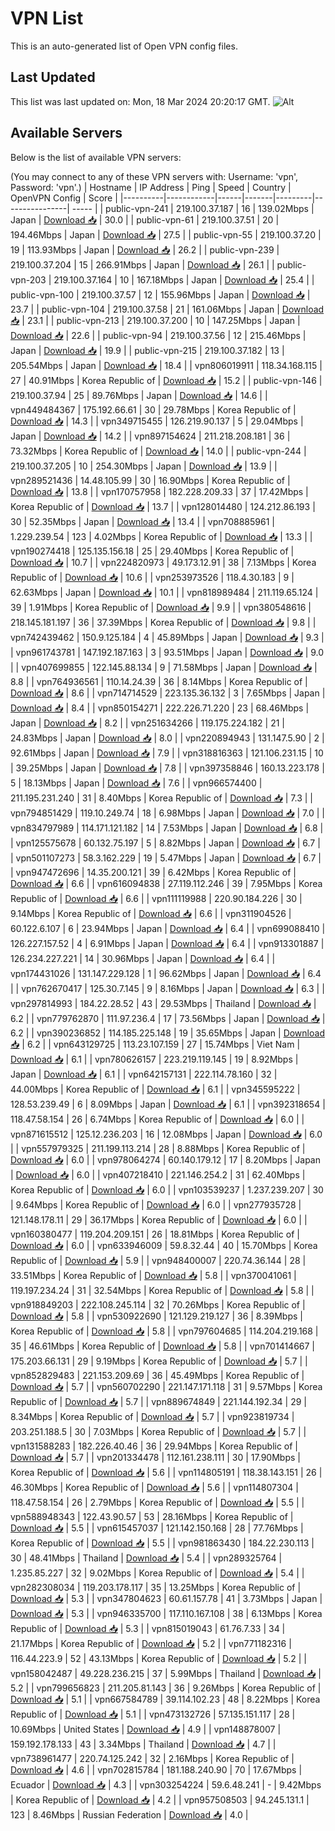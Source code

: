 # VPN List

This is an auto-generated list of Open VPN config files.

## Last Updated

This list was last updated on: Mon, 18 Mar 2024 20:20:17 GMT.
![Alt](https://repobeats.axiom.co/api/embed/186b98318ef1479477931607c1ad7d823f12451f.svg "Repobeats analytics image")

## Available Servers

Below is the list of available VPN servers:

(You may connect to any of these VPN servers with: Username: 'vpn', Password: 'vpn'.)
| Hostname | IP Address | Ping | Speed | Country | OpenVPN Config | Score |
|----------|------------|------|-------|---------|----------------| ----- |
| public-vpn-241 | 219.100.37.187 | 16 | 139.02Mbps | Japan | [Download 📥](./configs/server_0_JP.ovpn) | 30.0 |
| public-vpn-61 | 219.100.37.51 | 20 | 194.46Mbps | Japan | [Download 📥](./configs/server_1_JP.ovpn) | 27.5 |
| public-vpn-55 | 219.100.37.20 | 19 | 113.93Mbps | Japan | [Download 📥](./configs/server_2_JP.ovpn) | 26.2 |
| public-vpn-239 | 219.100.37.204 | 15 | 266.91Mbps | Japan | [Download 📥](./configs/server_3_JP.ovpn) | 26.1 |
| public-vpn-203 | 219.100.37.164 | 10 | 167.18Mbps | Japan | [Download 📥](./configs/server_4_JP.ovpn) | 25.4 |
| public-vpn-100 | 219.100.37.57 | 12 | 155.96Mbps | Japan | [Download 📥](./configs/server_5_JP.ovpn) | 23.7 |
| public-vpn-104 | 219.100.37.58 | 21 | 161.06Mbps | Japan | [Download 📥](./configs/server_6_JP.ovpn) | 23.1 |
| public-vpn-213 | 219.100.37.200 | 10 | 147.25Mbps | Japan | [Download 📥](./configs/server_7_JP.ovpn) | 22.6 |
| public-vpn-94 | 219.100.37.56 | 12 | 215.46Mbps | Japan | [Download 📥](./configs/server_8_JP.ovpn) | 19.9 |
| public-vpn-215 | 219.100.37.182 | 13 | 205.54Mbps | Japan | [Download 📥](./configs/server_9_JP.ovpn) | 18.4 |
| vpn806019911 | 118.34.168.115 | 27 | 40.91Mbps | Korea Republic of | [Download 📥](./configs/server_10_KR.ovpn) | 15.2 |
| public-vpn-146 | 219.100.37.94 | 25 | 89.76Mbps | Japan | [Download 📥](./configs/server_11_JP.ovpn) | 14.6 |
| vpn449484367 | 175.192.66.61 | 30 | 29.78Mbps | Korea Republic of | [Download 📥](./configs/server_12_KR.ovpn) | 14.3 |
| vpn349715455 | 126.219.90.137 | 5 | 29.04Mbps | Japan | [Download 📥](./configs/server_13_JP.ovpn) | 14.2 |
| vpn897154624 | 211.218.208.181 | 36 | 73.32Mbps | Korea Republic of | [Download 📥](./configs/server_14_KR.ovpn) | 14.0 |
| public-vpn-244 | 219.100.37.205 | 10 | 254.30Mbps | Japan | [Download 📥](./configs/server_15_JP.ovpn) | 13.9 |
| vpn289521436 | 14.48.105.99 | 30 | 16.90Mbps | Korea Republic of | [Download 📥](./configs/server_16_KR.ovpn) | 13.8 |
| vpn170757958 | 182.228.209.33 | 37 | 17.42Mbps | Korea Republic of | [Download 📥](./configs/server_17_KR.ovpn) | 13.7 |
| vpn128014480 | 124.212.86.193 | 30 | 52.35Mbps | Japan | [Download 📥](./configs/server_18_JP.ovpn) | 13.4 |
| vpn708885961 | 1.229.239.54 | 123 | 4.02Mbps | Korea Republic of | [Download 📥](./configs/server_19_KR.ovpn) | 13.3 |
| vpn190274418 | 125.135.156.18 | 25 | 29.40Mbps | Korea Republic of | [Download 📥](./configs/server_20_KR.ovpn) | 10.7 |
| vpn224820973 | 49.173.12.91 | 38 | 7.13Mbps | Korea Republic of | [Download 📥](./configs/server_21_KR.ovpn) | 10.6 |
| vpn253973526 | 118.4.30.183 | 9 | 62.63Mbps | Japan | [Download 📥](./configs/server_22_JP.ovpn) | 10.1 |
| vpn818989484 | 211.119.65.124 | 39 | 1.91Mbps | Korea Republic of | [Download 📥](./configs/server_23_KR.ovpn) | 9.9 |
| vpn380548616 | 218.145.181.197 | 36 | 37.39Mbps | Korea Republic of | [Download 📥](./configs/server_24_KR.ovpn) | 9.8 |
| vpn742439462 | 150.9.125.184 | 4 | 45.89Mbps | Japan | [Download 📥](./configs/server_25_JP.ovpn) | 9.3 |
| vpn961743781 | 147.192.187.163 | 3 | 93.51Mbps | Japan | [Download 📥](./configs/server_26_JP.ovpn) | 9.0 |
| vpn407699855 | 122.145.88.134 | 9 | 71.58Mbps | Japan | [Download 📥](./configs/server_27_JP.ovpn) | 8.8 |
| vpn764936561 | 110.14.24.39 | 36 | 8.14Mbps | Korea Republic of | [Download 📥](./configs/server_28_KR.ovpn) | 8.6 |
| vpn714714529 | 223.135.36.132 | 3 | 7.65Mbps | Japan | [Download 📥](./configs/server_29_JP.ovpn) | 8.4 |
| vpn850154271 | 222.226.71.220 | 23 | 68.46Mbps | Japan | [Download 📥](./configs/server_30_JP.ovpn) | 8.2 |
| vpn251634266 | 119.175.224.182 | 21 | 24.83Mbps | Japan | [Download 📥](./configs/server_31_JP.ovpn) | 8.0 |
| vpn220894943 | 131.147.5.90 | 2 | 92.61Mbps | Japan | [Download 📥](./configs/server_32_JP.ovpn) | 7.9 |
| vpn318816363 | 121.106.231.15 | 10 | 39.25Mbps | Japan | [Download 📥](./configs/server_33_JP.ovpn) | 7.8 |
| vpn397358846 | 160.13.223.178 | 5 | 18.13Mbps | Japan | [Download 📥](./configs/server_34_JP.ovpn) | 7.6 |
| vpn966574400 | 211.195.231.240 | 31 | 8.40Mbps | Korea Republic of | [Download 📥](./configs/server_35_KR.ovpn) | 7.3 |
| vpn794851429 | 119.10.249.74 | 18 | 6.98Mbps | Japan | [Download 📥](./configs/server_36_JP.ovpn) | 7.0 |
| vpn834797989 | 114.171.121.182 | 14 | 7.53Mbps | Japan | [Download 📥](./configs/server_37_JP.ovpn) | 6.8 |
| vpn125575678 | 60.132.75.197 | 5 | 8.82Mbps | Japan | [Download 📥](./configs/server_38_JP.ovpn) | 6.7 |
| vpn501107273 | 58.3.162.229 | 19 | 5.47Mbps | Japan | [Download 📥](./configs/server_39_JP.ovpn) | 6.7 |
| vpn947472696 | 14.35.200.121 | 39 | 6.42Mbps | Korea Republic of | [Download 📥](./configs/server_40_KR.ovpn) | 6.6 |
| vpn616094838 | 27.119.112.246 | 39 | 7.95Mbps | Korea Republic of | [Download 📥](./configs/server_41_KR.ovpn) | 6.6 |
| vpn111119988 | 220.90.184.226 | 30 | 9.14Mbps | Korea Republic of | [Download 📥](./configs/server_42_KR.ovpn) | 6.6 |
| vpn311904526 | 60.122.6.107 | 6 | 23.94Mbps | Japan | [Download 📥](./configs/server_43_JP.ovpn) | 6.4 |
| vpn699088410 | 126.227.157.52 | 4 | 6.91Mbps | Japan | [Download 📥](./configs/server_44_JP.ovpn) | 6.4 |
| vpn913301887 | 126.234.227.221 | 14 | 30.96Mbps | Japan | [Download 📥](./configs/server_45_JP.ovpn) | 6.4 |
| vpn174431026 | 131.147.229.128 | 1 | 96.62Mbps | Japan | [Download 📥](./configs/server_46_JP.ovpn) | 6.4 |
| vpn762670417 | 125.30.7.145 | 9 | 8.16Mbps | Japan | [Download 📥](./configs/server_47_JP.ovpn) | 6.3 |
| vpn297814993 | 184.22.28.52 | 43 | 29.53Mbps | Thailand | [Download 📥](./configs/server_48_TH.ovpn) | 6.2 |
| vpn779762870 | 111.97.236.4 | 17 | 73.56Mbps | Japan | [Download 📥](./configs/server_49_JP.ovpn) | 6.2 |
| vpn390236852 | 114.185.225.148 | 19 | 35.65Mbps | Japan | [Download 📥](./configs/server_50_JP.ovpn) | 6.2 |
| vpn643129725 | 113.23.107.159 | 27 | 15.74Mbps | Viet Nam | [Download 📥](./configs/server_51_VN.ovpn) | 6.1 |
| vpn780626157 | 223.219.119.145 | 19 | 8.92Mbps | Japan | [Download 📥](./configs/server_52_JP.ovpn) | 6.1 |
| vpn642157131 | 222.114.78.160 | 32 | 44.00Mbps | Korea Republic of | [Download 📥](./configs/server_53_KR.ovpn) | 6.1 |
| vpn345595222 | 128.53.239.49 | 6 | 8.09Mbps | Japan | [Download 📥](./configs/server_54_JP.ovpn) | 6.1 |
| vpn392318654 | 118.47.58.154 | 26 | 6.74Mbps | Korea Republic of | [Download 📥](./configs/server_55_KR.ovpn) | 6.0 |
| vpn871615512 | 125.12.236.203 | 16 | 12.08Mbps | Japan | [Download 📥](./configs/server_56_JP.ovpn) | 6.0 |
| vpn557979325 | 211.199.113.214 | 28 | 8.88Mbps | Korea Republic of | [Download 📥](./configs/server_57_KR.ovpn) | 6.0 |
| vpn978064274 | 60.140.179.12 | 17 | 8.20Mbps | Japan | [Download 📥](./configs/server_58_JP.ovpn) | 6.0 |
| vpn407218410 | 221.146.254.2 | 31 | 62.40Mbps | Korea Republic of | [Download 📥](./configs/server_59_KR.ovpn) | 6.0 |
| vpn103539237 | 1.237.239.207 | 30 | 9.64Mbps | Korea Republic of | [Download 📥](./configs/server_60_KR.ovpn) | 6.0 |
| vpn277935728 | 121.148.178.11 | 29 | 36.17Mbps | Korea Republic of | [Download 📥](./configs/server_61_KR.ovpn) | 6.0 |
| vpn160380477 | 119.204.209.151 | 26 | 18.81Mbps | Korea Republic of | [Download 📥](./configs/server_62_KR.ovpn) | 6.0 |
| vpn633946009 | 59.8.32.44 | 40 | 15.70Mbps | Korea Republic of | [Download 📥](./configs/server_63_KR.ovpn) | 5.9 |
| vpn948400007 | 220.74.36.144 | 28 | 33.51Mbps | Korea Republic of | [Download 📥](./configs/server_64_KR.ovpn) | 5.8 |
| vpn370041061 | 119.197.234.24 | 31 | 32.54Mbps | Korea Republic of | [Download 📥](./configs/server_65_KR.ovpn) | 5.8 |
| vpn918849203 | 222.108.245.114 | 32 | 70.26Mbps | Korea Republic of | [Download 📥](./configs/server_66_KR.ovpn) | 5.8 |
| vpn530922690 | 121.129.219.127 | 36 | 8.39Mbps | Korea Republic of | [Download 📥](./configs/server_67_KR.ovpn) | 5.8 |
| vpn797604685 | 114.204.219.168 | 35 | 46.61Mbps | Korea Republic of | [Download 📥](./configs/server_68_KR.ovpn) | 5.8 |
| vpn701414667 | 175.203.66.131 | 29 | 9.19Mbps | Korea Republic of | [Download 📥](./configs/server_69_KR.ovpn) | 5.7 |
| vpn852829483 | 221.153.209.69 | 36 | 45.49Mbps | Korea Republic of | [Download 📥](./configs/server_70_KR.ovpn) | 5.7 |
| vpn560702290 | 221.147.171.118 | 31 | 9.57Mbps | Korea Republic of | [Download 📥](./configs/server_71_KR.ovpn) | 5.7 |
| vpn889674849 | 221.144.192.34 | 29 | 8.34Mbps | Korea Republic of | [Download 📥](./configs/server_72_KR.ovpn) | 5.7 |
| vpn923819734 | 203.251.188.5 | 30 | 7.03Mbps | Korea Republic of | [Download 📥](./configs/server_73_KR.ovpn) | 5.7 |
| vpn131588283 | 182.226.40.46 | 36 | 29.94Mbps | Korea Republic of | [Download 📥](./configs/server_74_KR.ovpn) | 5.7 |
| vpn201334478 | 112.161.238.111 | 30 | 17.90Mbps | Korea Republic of | [Download 📥](./configs/server_75_KR.ovpn) | 5.6 |
| vpn114805191 | 118.38.143.151 | 26 | 46.30Mbps | Korea Republic of | [Download 📥](./configs/server_76_KR.ovpn) | 5.6 |
| vpn114807304 | 118.47.58.154 | 26 | 2.79Mbps | Korea Republic of | [Download 📥](./configs/server_77_KR.ovpn) | 5.5 |
| vpn588948343 | 122.43.90.57 | 53 | 28.16Mbps | Korea Republic of | [Download 📥](./configs/server_78_KR.ovpn) | 5.5 |
| vpn615457037 | 121.142.150.168 | 28 | 77.76Mbps | Korea Republic of | [Download 📥](./configs/server_79_KR.ovpn) | 5.5 |
| vpn981863430 | 184.22.230.113 | 30 | 48.41Mbps | Thailand | [Download 📥](./configs/server_80_TH.ovpn) | 5.4 |
| vpn289325764 | 1.235.85.227 | 32 | 9.02Mbps | Korea Republic of | [Download 📥](./configs/server_81_KR.ovpn) | 5.4 |
| vpn282308034 | 119.203.178.117 | 35 | 13.25Mbps | Korea Republic of | [Download 📥](./configs/server_82_KR.ovpn) | 5.3 |
| vpn347804623 | 60.61.157.78 | 41 | 3.73Mbps | Japan | [Download 📥](./configs/server_83_JP.ovpn) | 5.3 |
| vpn946335700 | 117.110.167.108 | 38 | 6.13Mbps | Korea Republic of | [Download 📥](./configs/server_84_KR.ovpn) | 5.3 |
| vpn815019043 | 61.76.7.33 | 34 | 21.17Mbps | Korea Republic of | [Download 📥](./configs/server_85_KR.ovpn) | 5.2 |
| vpn771182316 | 116.44.223.9 | 52 | 43.13Mbps | Korea Republic of | [Download 📥](./configs/server_86_KR.ovpn) | 5.2 |
| vpn158042487 | 49.228.236.215 | 37 | 5.99Mbps | Thailand | [Download 📥](./configs/server_87_TH.ovpn) | 5.2 |
| vpn799656823 | 211.205.81.143 | 36 | 9.26Mbps | Korea Republic of | [Download 📥](./configs/server_88_KR.ovpn) | 5.1 |
| vpn667584789 | 39.114.102.23 | 48 | 8.22Mbps | Korea Republic of | [Download 📥](./configs/server_89_KR.ovpn) | 5.1 |
| vpn473132726 | 57.135.151.117 | 28 | 10.69Mbps | United States | [Download 📥](./configs/server_90_US.ovpn) | 4.9 |
| vpn148878007 | 159.192.178.133 | 43 | 3.34Mbps | Thailand | [Download 📥](./configs/server_91_TH.ovpn) | 4.7 |
| vpn738961477 | 220.74.125.242 | 32 | 2.16Mbps | Korea Republic of | [Download 📥](./configs/server_92_KR.ovpn) | 4.6 |
| vpn702815784 | 181.188.240.90 | 70 | 17.67Mbps | Ecuador | [Download 📥](./configs/server_93_EC.ovpn) | 4.3 |
| vpn303254224 | 59.6.48.241 | - | 9.42Mbps | Korea Republic of | [Download 📥](./configs/server_94_KR.ovpn) | 4.2 |
| vpn957508503 | 94.245.131.1 | 123 | 8.46Mbps | Russian Federation | [Download 📥](./configs/server_95_RU.ovpn) | 4.0 |
